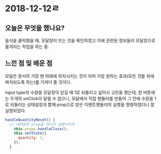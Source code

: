 # 2018-12-12ㄹ

## 오늘은 무엇을 했나요?

음식을 클릭했을 때, 모달창이 뜨는 것을 확인하였고 이에 관련된 정보들이 모달창으로 옮겨지는 작업을 하는 중.

## 느낀 점 및 배운 점

모달은 문서의 가장 맨 아래에 위치시키는 것이 아마 가장 원하는 효과(모든 것들 위에 배치되도록 하는)를 가져다 줄 것이다.

input type의 수량을 모달창이 닫길 때 1로 되돌리고 싶어서 고민을 했는데, 
한 버튼에는 두개의 onClick이 달릴 수 없으니, 모달에서 직접 핸들러를 만들어 그 안에 수량을 1로 되돌리는 상태설정과 함께 prop으로 받은 이벤트핸들러의 실행을 명령하였더니 잘 실행되었다.
```js
handleQuantityReset() {
  // 내려받은 prop을 여기서 실행시키자
    this.props.handleClose();
    this.setState({
      quantity: 1,
    });
  }
```